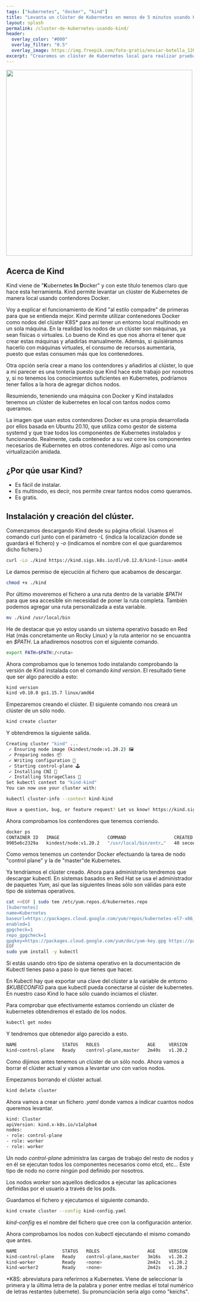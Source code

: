 ```yaml
---
tags: ["kubernetes", "docker", "kind"]
title: "Levanta un clúster de Kubernetes en menos de 5 minutos usando Kind"
layout: splash
permalink: /cluster-de-kubernetes-usando-kind/
header:
  overlay_color: "#000"
  overlay_filter: "0.5"
  overlay_image: https://img.freepik.com/foto-gratis/enviar-botella_1204-315.jpg?t=st=1651681113~exp=1651681713~hmac=cd96f524a7fc7ba64b2fad6aab3e56390f11dcafdc53ef826a1eb1766b16058f&w=1060
excerpt: "Crearemos un clúster de Kubernetes local para realizar pruebas o aprender a usar esta tecnología. Para facilitar esta tarea existe una herramienta llamada Kind, que despliega un clúster de Kubernetes de varios nodos usando contenedores Docker."
---
```


<img src="https://d33wubrfki0l68.cloudfront.net/d0c94836ab5b896f29728f3c4798054539303799/9f948/logo/logo.png" width="500">


## Acerca de Kind
Kind viene de "**K**ubernetes **In D**ocker" y con este título tenemos claro que hace esta herramienta. Kind permite levantar un clúster de Kubernetes de manera local usando contendores Docker.

Voy a explicar el funcionamiento de Kind "al estilo compadre" de primeras para que se entienda mejor. Kind permite utilizar contenedores Docker como nodos del clúster K8S* para así tener un entorno local multinodo en un sola máquina. En la realidad los nodos de un clúster son máquinas, ya sean físicas o virtuales. Lo bueno de Kind es que nos ahorra el tener que crear estas máquinas y añadirlas manualmente. Además, si quisiéramos hacerlo con máquinas virtuales, el consumo de recursos aumentaría, puesto que estas consumen más que los contenedores.

Otra opción sería crear a mano los contendores y añadirlos al clúster, lo que a mi parecer es una tontería puesto que Kind hace este trabajo por nosotros y, si no tenemos los conocimientos suficientes en Kubernetes, podríamos tener fallos a la hora de agregar dichos nodos.

Resumiendo, teneniendo una máquina con Docker y Kind instalados tenemos un clúster de kubernetes en local con tantos nodos como queramos.

La imagen que usan estos contendores Docker es una propia desarrollada por ellos basada en Ubuntu 20.10, que utiliza como gestor de sistema systemd y que trae todos los componentes de Kubernetes instalados y funcionando. Realmente, cada contenedor a su vez corre los componentes necesarios de Kubernetes en otros contenedores. Algo así como una virtualización anidada.

## ¿Por qúe usar Kind?
- Es fácil de instalar.
- Es multinodo, es decir, nos permite crear tantos nodos como queramos.
- Es gratis.

## Instalación y creación del clúster.

Comenzamos descargando Kind desde su página oficial. Usamos el comando curl junto con el parámetro *-L* (indica la localización donde se guardará el fichero) y *-o* (indicamos el nombre con el que guardaremos dicho fichero.)

~~~bash
curl -Lo ./kind https://kind.sigs.k8s.io/dl/v0.12.0/kind-linux-amd64
~~~

Le damos permiso de ejecución al fichero que acabamos de descargar.

~~~bash
chmod +x ./kind
~~~

Por último moveremos el fichero a una ruta dentro de la variable *$PATH* para que sea accesible sin necesidad de poner la ruta completa. También podemos agregar una ruta personalizada a esta variable.

~~~bash
mv ./kind /usr/local/bin
~~~

He de destacar que yo estoy usando un sistema operativo basado en Red Hat (más concretamente un Rocky Linux) y la ruta anterior no se encuantra en *$PATH*. La añadiremos nosotros con el siguiente comando.

~~~bash
export PATH=$PATH:/<ruta>
~~~

Ahora comprobamos que lo tenemos todo instalando comprobando la versión de Kind instalada con el comando *kind version*. El resultado tiene que ser algo parecido a esto:

~~~bash
kind version
kind v0.10.0 go1.15.7 linux/amd64
~~~

Empezaremos creando el clúster. El siguiente comando nos creará un clúster de un sólo nodo.
~~~bash
kind create cluster
~~~
Y obtendremos la siguiente salida.
~~~bash
Creating cluster "kind" ...
 ✓ Ensuring node image (kindest/node:v1.20.2) 🖼
 ✓ Preparing nodes 📦
 ✓ Writing configuration 📜
 ✓ Starting control-plane 🕹️
 ✓ Installing CNI 🔌
 ✓ Installing StorageClass 💾
Set kubectl context to "kind-kind"
You can now use your cluster with:

kubectl cluster-info --context kind-kind

Have a question, bug, or feature request? Let us know! https://kind.sigs.k8s.io/#community 🙂
~~~

Ahora comprobamos los contendores que tenemos corriendo.
~~~bash
docker ps
CONTAINER ID   IMAGE                  COMMAND                  CREATED          STATUS          PORTS                       NAMES
9905e6c2329a   kindest/node:v1.20.2   "/usr/local/bin/entr…"   40 seconds ago   Up 29 seconds   127.0.0.1:46579->6443/tcp   kind-control-plane
~~~

Como vemos tenemos un contendor Docker efectuando la tarea de nodo "control plane" y la de "master"de Kubernetes.

Ya tendríamos el clúster creado. Ahora para administrarlo tendremos que descargar kubectl. En sistemas basados en Red Hat se usa el administrador de paquetes *Yum*, así que las siguientes líneas sólo son válidas para este tipo de sistemas operativos.
~~~bash
cat <<EOF | sudo tee /etc/yum.repos.d/kubernetes.repo
[kubernetes]
name=Kubernetes
baseurl=https://packages.cloud.google.com/yum/repos/kubernetes-el7-x86_64
enabled=1
gpgcheck=1
repo_gpgcheck=1
gpgkey=https://packages.cloud.google.com/yum/doc/yum-key.gpg https://packages.cloud.google.com/yum/doc/rpm-package-key.gpg
EOF
sudo yum install -y kubectl
~~~

Si estás usando otro tipo de sistema operativo en la documentación de Kubectl tienes paso a paso lo que tienes que hacer.


En Kubectl hay que exportar una clave del clúster a la variable de entorno *$KUBECONFIG* para que kubectl pueda conectarse al cúster de kubernetes. En nuestro caso Kind lo hace sólo cuando inciamos el clúster.

Para comprobar que efectivamente estamos corriendo un clúster de kubernetes obtendremos el estado de los nodos.

~~~bash
kubectl get nodes
~~~

Y tendremos que obtenedor algo parecido a esto.
~~~bash
NAME                 STATUS   ROLES                  AGE     VERSION
kind-control-plane   Ready    control-plane,master   2m49s   v1.20.2
~~~

Como dijimos antes tenemos un clúster de un sólo nodo. Ahora vamos a borrar el clúster actual y vamos a levantar uno con varios nodos.

Empezamos borrando el clúster actual.

~~~bash
kind delete cluster
~~~

Ahora vamos a crear un fichero *.yaml* donde vamos a indicar cuantos nodos queremos levantar.

~~~bash
kind: Cluster
apiVersion: kind.x-k8s.io/v1alpha4
nodes:
- role: control-plane
- role: worker
- role: worker
~~~

Un nodo *control-plane* administra las cargas de trabajo del resto de nodos y en él se ejecutan todos los componentes necesarios como etcd, etc... Este tipo de nodo no corre ningún pod definido por nosotros.

Los nodos *worker* son aquellos dedicados a ejecutar las aplicaciones definidas por el usuario a través de los pods.

Guardamos el fichero y ejecutamos el siguiente comando.
~~~bash
kind create cluster --config kind-config.yaml
~~~

*kind-config* es el nombre del fichero que cree con la configuración anterior.

Ahora comprobamos los nodos con kubectl ejecutando el mismo comando que antes.

~~~bash
NAME                 STATUS   ROLES                  AGE     VERSION
kind-control-plane   Ready    control-plane,master   3m16s   v1.20.2
kind-worker          Ready    <none>                 2m42s   v1.20.2
kind-worker2         Ready    <none>                 2m42s   v1.20.2
~~~



*K8S: abreviatura para referirnos a Kubernetes. Viene de seleccionar la primera y la última letra de la palabra y poner entre medias el total numérico de letras restantes (ubernete). Su pronunciación sería algo como "keichs".